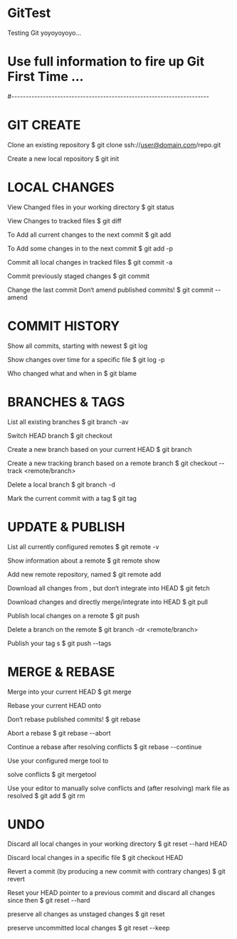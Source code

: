 # GitTest
Testing Git yoyoyoyoyo...
# Use full information to fire up Git First Time ...
#---------------------------------------------------------------------

# GIT CREATE

Clone an existing repository
 $ git clone ssh://user@domain.com/repo.git

Create a new local repository
	$ git init
 
# LOCAL CHANGES

View Changed files in your working directory
	$ git status
	
View Changes to tracked files
	$ git diff
	
To Add all current changes to the next commit
	$ git add 
	
To Add some changes in <file> to the next commit
	$ git add -p <file>

Commit all local changes in tracked files
	$ git commit -a

Commit previously staged changes
	$ git commit

Change the last commit
Don‘t amend published commits!
	$ git commit --amend

# COMMIT HISTORY

Show all commits, starting with newest
	$ git log

Show changes over time for a specific file
	$ git log -p <file>

Who changed what and when in <file>
	$ git blame <file>

# BRANCHES & TAGS

List all existing branches
	$ git branch -av

Switch HEAD branch
	$ git checkout <branch>

Create a new branch based on your current HEAD
	$ git branch <new-branch>

Create a new tracking branch based on a remote branch
	$ git checkout --track <remote/branch>

Delete a local branch
	$ git branch -d <branch>

Mark the current commit with a tag
	$ git tag <tag-name>

# UPDATE & PUBLISH

List all currently configured remotes
	$ git remote -v

Show information about a remote
	$ git remote show <remote>

Add new remote repository, named <remote>
	$ git remote add <shortname> <url>

Download all changes from <remote>, but don‘t integrate into HEAD
	$ git fetch <remote>

Download changes and directly merge/integrate into HEAD
	$ git pull <remote> <branch>

Publish local changes on a remote
	$ git push <remote> <branch>

Delete a branch on the remote
	$ git branch -dr <remote/branch>

Publish your tag s
	$ git push --tags

# MERGE & REBASE

Merge <branch> into your current HEAD
	$ git merge <branch>

Rebase your current HEAD onto <branch>

Don‘t rebase published commits!
	$ git rebase <branch>

Abort a rebase
	$ git rebase --abort

Continue a rebase after resolving conflicts
	$ git rebase --continue

Use your configured merge tool to

solve conflicts
	$ git mergetool

Use your editor to manually solve conflicts and (after resolving) mark file as resolved
	$ git add <resolved-file>
	$ git rm <resolved-file>

# UNDO

Discard all local changes in your working  directory
	$ git reset --hard HEAD

Discard local changes in a specific file
	$ git checkout HEAD <file>

Revert a commit (by producing a new commit with contrary changes)
	$ git revert <commit>

Reset your HEAD pointer to a previous commit and discard all changes since then
	$ git reset --hard <commit>

preserve all changes as unstaged changes
	$ git reset <commit>

preserve uncommitted local changes
	$ git reset --keep <commit>
